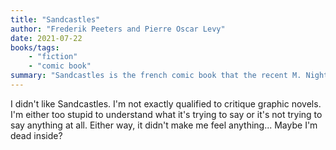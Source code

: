 ```yaml
---
title: "Sandcastles"
author: "Frederik Peeters and Pierre Oscar Levy"
date: 2021-07-22
books/tags:
    - "fiction"
    - "comic book"
summary: "Sandcastles is the french comic book that the recent M. Night Shyamalan's movie Old was based on. A bunch of different people arrive for a relaxing day at the beach and find themselves aging extremely rapidly, babies become teens and older folk die. Hijinks ensue. I don't get it."
---
```

I didn't like Sandcastles. I'm not exactly qualified to critique graphic novels. I'm either too stupid to understand what it's trying to say or it's not trying to say anything at all. Either way, it didn't make me feel anything... Maybe I'm dead inside?

